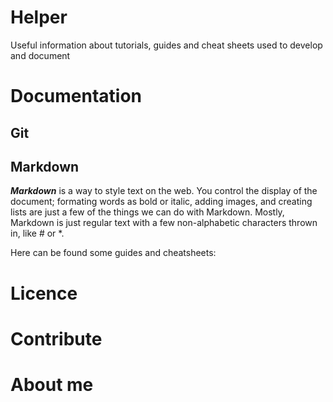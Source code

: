 # Helper
Useful information about tutorials, guides and cheat sheets used to develop and document

# Documentation

## Git


## Markdown
_**Markdown**_ is a way to style text on the web. You control the display of the document; formating words as
bold or italic, adding images, and creating lists are just a few of the things we can do with Markdown. Mostly,
Markdown is just regular text with a few non-alphabetic characters thrown in, like # or *.

Here can be found some guides and cheatsheets:

# Licence

# Contribute

# About me

